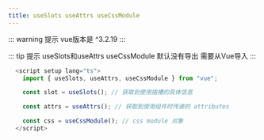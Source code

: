 ```yaml
---
title: useSlots useAttrs useCssModule
---
```


::: warning 提示
  vue版本是 ^3.2.19
:::

::: tip 提示
  useSlots和useAttrs useCssModule 默认没有导出 需要从Vue导入
:::


``` js  {2,4,6}
  <script setup lang="ts">
    import { useSlots, useAttrs, useCssModule } from "vue";

    const slot = useSlots(); // 获取到使用插槽的具体信息  

    const attrs = useAttrs(); // 获取到使用组件时传递的 attributes

    const css = useCssModule(); // css module 对象
  </script>
```